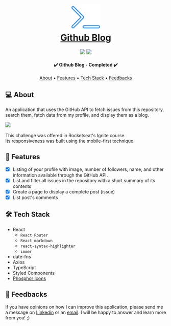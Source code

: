 <h1 align="center">
  <a  href="https://raianeblog.vercel.app/">
   <div>
      <img src="src/assets/logo-icon.svg" alt="" />
    </div>
    Github Blog
  </a>
</h1>

<p align="center">
  <img src="https://badgen.net/npm/v/express" />
  <img src="https://badgen.net/github/contributors/raiane-oliveira/github-blog" />
</p>

<h4 align="center"> 
	✔️ Github Blog - Completed  ✔️
</h4>

<p align="center">
 <a href="#-about">About</a> •
 <a href="#-features">Features</a> •
 <a href="#-tech-stack">Tech Stack</a> • 
 <a href="#-feedbacks">Feedbacks</a>
</p>

## 💻 About
An application that uses the GitHub API to fetch issues from this repository, search them, fetch data from my profile, and display them as a blog.

<img src="https://i.imgur.com/Rh7UwDs.png" />

This challenge was offered in Rocketseat's Ignite course. <br />
Its responsiveness was built using the mobile-first technique.

## 🪸 Features

- [x] Listing of your profile with image, number of followers, name, and other information available through the GitHub API.
- [x] List and filter all issues in the repository with a short summary of its contents
- [x] Create a page to display a complete post (issue)
- [x] List post's comments

## 🛠 Tech Stack

- React
  - `React Router`
  - `React markdown`
  - `react-syntax-highlighter`
  - `immer`
- date-fns
- Axios
- TypeScript
- Styled Components
- [Phosphor Icons](https://phosphoricons.com/)

## 🤝 Feedbacks

If you have opinions on how I can improve this application, please send me a message on <a href="https://www.linkedin.com/in/raiane-oliveira-dev">Linkedin</a> or an <a href="mailto:raiane.oliveira404@gmail.com">email</a>.
I will be happy to answer and learn more from you! ;)
